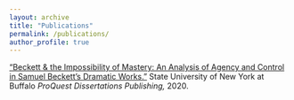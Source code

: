 ```yaml
---
layout: archive
title: "Publications"
permalink: /publications/
author_profile: true
---
```


[“Beckett & the Impossibility of Mastery: An Analysis of Agency and Control in Samuel Beckett’s Dramatic Works.”](https://www.proquest.com/docview/2384868038?pq-origsite=gscholar&fromopenview=true) State University of New York at Buffalo *ProQuest Dissertations Publishing,* 2020.
